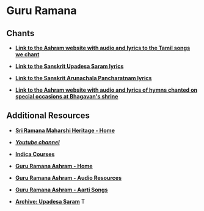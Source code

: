 # Guru Ramana

## Chants

- **[Link to the Ashram website with audio and lyrics to the Tamil songs we chant](https://www.sriramanamaharshi.org/resource_centre/audio/songs/)**
  
- **[Link to the Sanskrit Upadesa Saram lyrics](https://www.sriramanamaharshi.org/resource_centre/audio/upadesa-saram-lyrics-sanskrit/)**

- **[Link to the Sanskrit Arunachala Pancharatnam lyrics](https://www.sriramanamaharshi.org/resource_centre/audio/arunachala-pancharatnam-lyrics-sanskrit/)**

- **[Link to the Ashram website with audio and lyrics of hymns chanted on special occasions at Bhagavan's shrine](https://www.sriramanamaharshi.org/resource_centre/audio/hymns-shrine/)**

## Additional Resources

- **[Sri Ramana Maharshi Heritage - Home](https://www.srmh.org/index.html)**
- ***[Youtube channel](https://www.youtube.com/@SriRamanaMaharshiHeritage)***
  
- **[Indica Courses](https://indica.courses)**

- **[Guru Ramana Ashram - Home](https://www.gururamana.org/)**

- **[Guru Ramana Ashram - Audio Resources](https://www.gururamana.org/Resources/Audios/audios)**

- **[Guru Ramana Ashram - Aarti Songs](https://www.gururamana.org/Resources/Audios/aarti-songs)**

- **[Archive: Upadesa Saram](https://archive.arunachala.org/docs//collected-worm/upadesa-saram/)**
T
